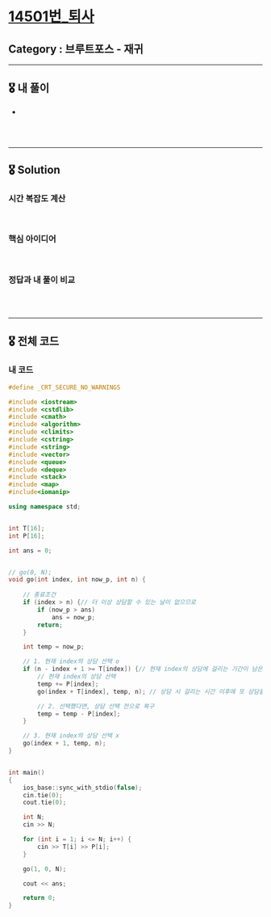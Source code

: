 # [14501번_퇴사](https://www.acmicpc.net/problem/14501)

##  Category : 브루트포스 - 재귀

-----

## 🎖 내 풀이

+ 

<br>

<br>

-------

## 🎖 Solution

### 시간 복잡도 계산 

















<br>

### 핵심 아이디어













<br>

### 정답과 내 풀이 비교









































<br>

<br>

-----

## 🎖 전체 코드

### 내 코드

```c++
#define _CRT_SECURE_NO_WARNINGS

#include <iostream>
#include <cstdlib>
#include <cmath>
#include <algorithm>
#include <climits>
#include <cstring>
#include <string>
#include <vector>
#include <queue>
#include <deque>
#include <stack>
#include <map>
#include<iomanip>

using namespace std;


int T[16];
int P[16];

int ans = 0;


// go(0, N);
void go(int index, int now_p, int n) {
	 
	// 종료조건
	if (index > n) {// 더 이상 상담할 수 있는 날이 없으므로 
		if (now_p > ans)
			ans = now_p;
		return;
	}

	int temp = now_p;

	// 1. 현재 index의 상담 선택 o
	if (n - index + 1 >= T[index]) {// 현재 index의 상담에 걸리는 기간이 남은 기간보다 작을 때 이 상담 가능
		// 현재 index의 상담 선택
		temp += P[index];
		go(index + T[index], temp, n); // 상담 시 걸리는 시간 이후에 또 상담을 선택할 수 있음

		// 2. 선택했다면, 상담 선택 전으로 복구
		temp = temp - P[index];
	}

	// 3. 현재 index의 상담 선택 x
	go(index + 1, temp, n);
}


int main()
{
	ios_base::sync_with_stdio(false);
	cin.tie(0);
	cout.tie(0);

	int N;
	cin >> N;

	for (int i = 1; i <= N; i++) {
		cin >> T[i] >> P[i];
	}

	go(1, 0, N);

	cout << ans;

	return 0;
}

```
